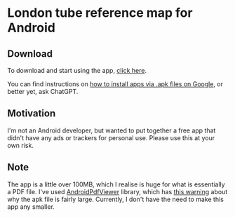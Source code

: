 # London tube reference map for Android

## Download

To download and start using the app, [click here](https://github.com/nkhil/london-tube-map-android/blob/main/app/release/london-tube.apk).

You can find instructions on [how to install apps via .apk files on Google](https://www.google.com/search?q=how+to+install+android+apps+from+apk+files&oq=how+to+install+android+apps+from+apk+files&aqs=chrome.0.69i59j0i22i30l2j0i390i650l3.475j0j4&sourceid=chrome&ie=UTF-8), or better yet, ask ChatGPT.

## Motivation

I'm not an Android developer, but wanted to put together a free app that didn't have any ads or trackers for personal use. Please use this at your own risk.

## Note

The app is a little over 100MB, which I realise is huge for what is essentially a PDF file. I've used [AndroidPdfViewer](https://github.com/barteksc/AndroidPdfViewer) library, which has [this warning](https://github.com/barteksc/AndroidPdfViewer#why-resulting-apk-is-so-big) about why the apk file is fairly large. Currently, I don't have the need to make this app any smaller.
